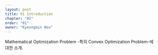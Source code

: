 ```yaml
---
layout: post
title: 01 Introduction
chapter: "01"
order: "01"
owner: "Kyeongmin Woo"
---
```


Mathematical Optimization Problem -특히 Convex Optimization Problem-에 대한 소개.
